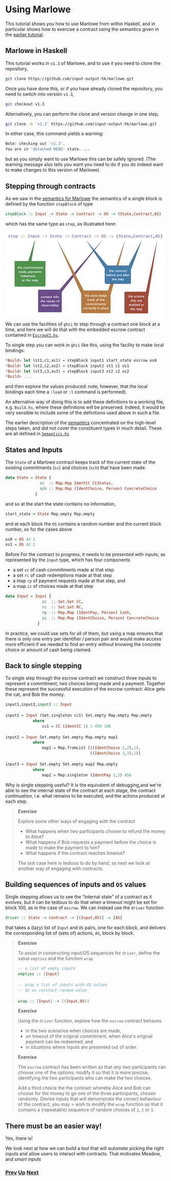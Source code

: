 # Using Marlowe

This tutorial shows you how to use Marlowe from within Haskell, and in particular shows how to exercise a contract using the semantics given in the [earlier tutorial](./marlowe-semantics.md).

## Marlowe in Haskell

This tutorial works in `v1.3` of Marlowe, and to use it you need to clone the repository,
```bash
git clone https://github.com/input-output-hk/marlowe.git
```
Once you have done this, or if you have already cloned the repository, you need to  switch into version `v1.3`,
```bash
git checkout v1.3
```
Alternatively, you can perform the clone and version change in one step,
```bash
git clone -b 'v1.3' https://github.com/input-output-hk/marlowe.git
```
In either case, this command yields a warning:
```bash
Note: checking out 'v1.3'.
You are in 'detached HEAD' state. ...
```
but as you simply want to use Marlowe this can be safely ignored. (The warning message also tells you want you need to do if you do indeed want to make changes to this version of Marlowe).

## Stepping through contracts


As we saw in the [semantics for Marlowe](./marlowe-semantics.md) the semantics of a single block is defined by the function `stepBlock` of type
 ```haskell
stepBlock :: Input -> State -> Contract -> OS -> (State,Contract,AS)
```
which has the same type as `step`, as illustrated here: 

![the step type](./pix/step-type.png)

We can use the facilities of `ghci` to step through a contract one block at a time, and here we will do that with the embedded escrow contract contained in [`EscrowV2.hs`](https://github.com/input-output-hk/marlowe/blob/v1.3/src/EscrowV2.hs).

To single step you can work in `ghci` like this, using the facility to make local bindings:
```haskell
*Build> let (st1,c1,as1) = stepBlock input1 start_state escrow os0
*Build> let (st2,c2,as2) = stepBlock input2 st1 c1 os1
*Build> let (st3,c3,as3) = stepBlock input3 st2 c2 os2
*Build> ...
```
and then explore the values produced: note, however, that the local bindings each time a `:load` or `:l` command is performed). 

An alternative way of doing this is to add these definitions to a working file, e.g. `Build.hs`, where these definitions will be preserved. Indeed, it would be very sensible to include some of the definitions used above in such a file.

The earlier description of the [semantics](./marlowe-semantics.md) concentrated on the high-level steps taken, and did not cover the constituent types in much detail. These are all defined in [`Semantics.hs`](https://github.com/input-output-hk/marlowe/blob/v1.3/src/Semantics.hs)

## States and Inputs

The `State` of a Marlowe contract  keeps track of the current state of the existing 
commitments (`sc`) and choices (`sch`) that have been made.
```haskell
data State = State {
               sc  :: Map.Map IdentCC CCStatus,
               sch :: Map.Map (IdentChoice, Person) ConcreteChoice
             }
```
and so at the start the state contains no information,
```haskell
start_state = State Map.empty Map.empty
```
and at each block the `OS` contains a random number and the current block number, so for the cases above
```haskell
os0 = OS 42 1
os1 = OS 42 2
```
Before For the contract to progress, it needs to be presented with inputs, as represented by the `Input` type, which has  four components
  - a set `cc` of cash commitments made at that step
  - a set `rc` of cash redemptions made at that step
  - a map `rp` of payment requests made at that step, and
  - a map `ic` of choices made at that step

```haskell
data Input = Input {
                cc  :: Set.Set CC,
                rc  :: Set.Set RC,
                rp  :: Map.Map (IdentPay, Person) Cash,
                ic  :: Map.Map (IdentChoice, Person) ConcreteChoice
              }
```
In practice, we could use sets for all of them,
but using a map ensures that there is only one
entry per identifier / person pair and would
make access more efficient if we needed to find
an entry without knowing the concrete choice
or amount of cash being claimed.

## Back to single stepping

To single step through the escrow contract we construct three inputs to represent a commitment, two choices being made and a payment. Together these represent the successful execution of the escrow contract: Alice gets the cat, and Bob the money.
```haskell
input1,input2,input3 :: Input

input1 = Input (Set.singleton cc1) Set.empty Map.empty Map.empty
            where
                cc1 = CC (IdentCC 1) 1 450 100

input2 = Input Set.empty Set.empty Map.empty map1
            where
                map1 = Map.fromList [((IdentChoice 2,2),1),
                                     ((IdentChoice 3,3),1)]

input3 = Input Set.empty Set.empty map2 Map.empty 
            where
                map2 = Map.singleton (IdentPay 1,2) 450
```                    
Why is single stepping useful? It is the equivalent of debugging,and we're able to see the internal state of the contract at each stage, the contract _continuation_, i.e. what remains to be executed, and the actions produced at each step.

> __Exercise__
>  
> Explore some other ways of engaging with the contract
> - What happens when two participants choose to refund the money to Alice? 
> - What happens if Bob requests a payment before the choice is made to make the payment to him?
> - What happens if the contract reaches timeout? 
>
> The last case here is tedious to do by hand, so next we look at another way of engaging with contracts.

## Building sequences of inputs and `OS` values

Single stepping allows us to see the “internal state” of a contract as it evolves, but it can be tedious to do that when a timeout might be set for block 100, as in the case of `escrow`. We can instead use the `driver` function 
```haskell
driver :: State -> Contract -> [(Input,OS)] -> [AS]
```
that takes a (lazy) list of `Input` and `OS` pairs, one for each block, and delivers the corresponding list of (sets of) actions, `AS`, block by block.

> __Exercise__
>  
> To assist in constructing input/OS sequences for `driver`, define the value  `empties` and the function `wrap`
> 
> ```haskell
> -- a list of empty inputs 
> empties :: [Input]
>
> -- wrap a list of inputs with OS values
> -- 42 as constant random value
>
> wrap :: [Input] -> [(Input,OS)]
> ```





>
> __Exercise__
>  
> Using the `driver` function, explore how the `escrow` contract behaves 
> - in the two scenarios when choices are made,  
> - on timeout of the original commitment, when Alice's original payment can be 
>     redeemed, and
> - in situations where inputs are presented out of order.
>


>
> __Exercise__
>  
> The `escrow` contract has been written so that _any two_ participants can choose 
> one of the options; modify it so that it is more precise, identifying the two 
> participants who can make the two choices. 
>
> Add a third choice the the contract whereby Alice and
> Bob can choose for the money to go one of the three participants, chosen randomly.
> Devise inputs that will demonstrate the correct behaviour of the contract; you may > wish to modify the `wrap` function so that it contains a (repeatable) sequence of random choices of `1`, `2` or `3`.


## There must be an easier way!

Yes, there is! 
       
We look next at how we can build a tool that will _automate_ picking the right inputs and allow users to interact with contracts. That motivates Meadow, and _smart inputs_


### [Prev](./embedded-marlowe.md) [Up](./Tutorials.md) [Next]()